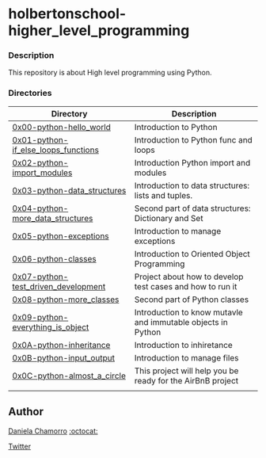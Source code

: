 # holbertonschool-higher_level_programming


### Description
This repository is about High level programming using Python.

### Directories
| Directory | Description |
| ------ | ------ |
| [0x00-python-hello_world](https://github.com/dalexach/holbertonschool-higher_level_programming/0x00-python-hello_world) | Introduction to Python |
| [0x01-python-if_else_loops_functions](https://github.com/dalexach/holbertonschool-higher_level_programming/tree/master/0x01-python-if_else_loops_functions) | Introduction to Python func and loops |
| [0x02-python-import_modules](https://github.com/dalexach/holbertonschool-higher_level_programming/tree/master/0x02-python-import_modules) | Introduction Python import and modules |
| [0x03-python-data_structures](https://github.com/dalexach/holbertonschool-higher_level_programming/tree/master/0x03-python-data_structures) | Introduction to data structures: lists and tuples. |
| [0x04-python-more_data_structures](https://github.com/dalexach/holbertonschool-higher_level_programming/tree/master/0x04-python-more_data_structures) | Second part of data structures: Dictionary and Set |
| [0x05-python-exceptions](0x05-python-exceptions) | Introduction to manage exceptions |
| [0x06-python-classes](0x06-python-classes) | Introduction to Oriented Object Programming |
| [0x07-python-test_driven_development](0x07-python-test_driven_development) | Project about how to develop test cases and how to run it |
| [0x08-python-more_classes](0x08-python-more_classes) | Second part of Python classes |
| [0x09-python-everything_is_object](0x09-python-everything_is_object) | Introduction to know mutavle and immutable objects in Python |
| [0x0A-python-inheritance](0x0A-python-inheritance) | Introduction to inhiretance |
| [0x0B-python-input_output](0x0B-python-input_output) | Introduction to manage files |
| [0x0C-python-almost_a_circle](0x0C-python-almost_a_circle) | This project will help you be ready for the AirBnB project |
| []() |  |


## Author

[Daniela Chamorro](https://www.linkedin.com/in/daniela-alexandra-chamorro-guerrero-666805a1/) [:octocat:](https://github.com/dalexach)

[Twitter](https://twitter.com/dalexach)
